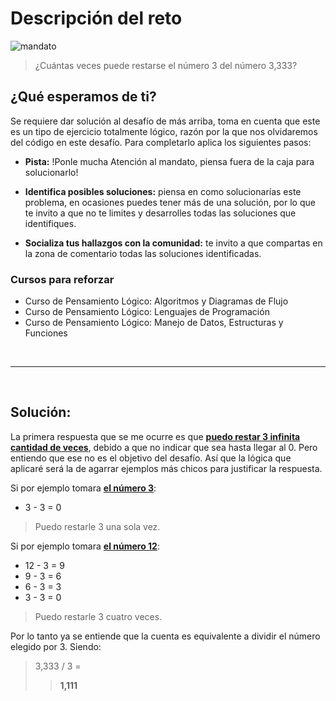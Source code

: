# Descripción del reto
![mandato](https://static.platzi.com/media/user_upload/Desafios13-fc956a20-8346-49db-b5f3-a5d30aeea6c3.jpg)
> ¿Cuántas veces puede restarse el número 3 del número 3,333?

## ¿Qué esperamos de ti?
Se requiere dar solución al desafío de más arriba, toma en cuenta que este es un tipo de ejercicio totalmente lógico, razón por la que nos olvidaremos del código en este desafío.
Para completarlo aplica los siguientes pasos:

- **Pista:** !Ponle mucha Atención al mandato, piensa fuera de la caja para solucionarlo!

- **Identifica posibles soluciones:** piensa en como solucionarías este problema, en ocasiones puedes tener más de una solución, por lo que te invito a que no te limites y desarrolles todas las soluciones que identifiques.

- **Socializa tus hallazgos con la comunidad:** te invito a que compartas en la zona de comentario todas las soluciones identificadas.

### Cursos para reforzar
- Curso de Pensamiento Lógico: Algoritmos y Diagramas de Flujo
- Curso de Pensamiento Lógico: Lenguajes de Programación
- Curso de Pensamiento Lógico: Manejo de Datos, Estructuras y Funciones

<br>

---

<br>

## Solución:

La primera respuesta que se me ocurre es que **<u>puedo restar 3 infinita cantidad de veces</u>**, debido a que no indicar que sea hasta llegar al 0. Pero entiendo que ese no es el objetivo del desafío. Así que la lógica que aplicaré será la de agarrar ejemplos más chicos para justificar la respuesta.

Si por ejemplo tomara **<u>el número 3</u>**:
- 3 - 3 = 0
> Puedo restarle 3 una sola vez.

Si por ejemplo tomara **<u>el número 12</u>**:
- 12 - 3 = 9
- 9 - 3 = 6
- 6 - 3 = 3
- 3 - 3 = 0
> Puedo restarle 3 cuatro veces.

Por lo tanto ya se entiende que la cuenta es equivalente a dividir el número elegido por 3. Siendo: 
> 3,333 / 3 =
>> **1,111**